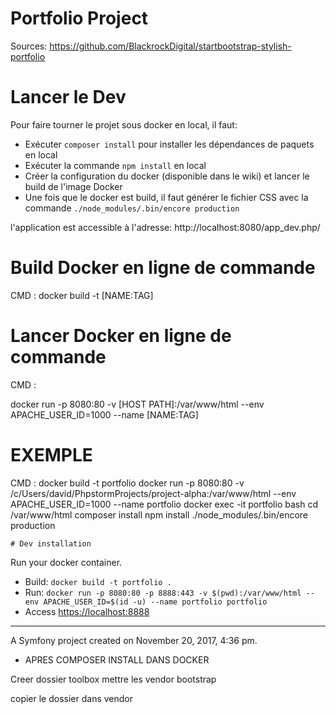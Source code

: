 Portfolio Project
=================

Sources:
https://github.com/BlackrockDigital/startbootstrap-stylish-portfolio


# Lancer le Dev

Pour faire tourner le projet sous docker en local, il faut:

 - Exécuter `composer install` pour installer les dépendances de paquets en local
 - Exécuter la commande `npm install` en local
 - Créer la configuration du docker (disponible dans le wiki) et lancer le build de l'image Docker
 - Une fois que le docker est build, il faut générer le fichier CSS avec la commande `./node_modules/.bin/encore production`

l'application est accessible à l'adresse:
http://localhost:8080/app_dev.php/



# Build Docker en ligne de commande


 CMD :
 docker build -t [NAME:TAG]


# Lancer Docker en ligne de commande
CMD :


 docker run
 -p 8080:80
 -v [HOST PATH]:/var/www/html
 --env APACHE_USER_ID=1000
 --name [NAME:TAG]




EXEMPLE
========

CMD :
    docker build -t portfolio
    docker run -p 8080:80 -v /c/Users/david/PhpstormProjects/project-alpha:/var/www/html --env APACHE_USER_ID=1000 --name portfolio 
    docker exec -it portfolio bash
    cd /var/www/html
    composer install
    npm install
    ./node_modules/.bin/encore production
    
    
    # Dev installation
Run your docker container.

- Build: `docker build -t portfolio .`
- Run: `docker run -p 8080:80 -p 8888:443 -v $(pwd):/var/www/html --env APACHE_USER_ID=$(id -u) --name portfolio portfolio` 
- Access <https://localhost:8888>

*********************************************************
A Symfony project created on November 20, 2017, 4:36 pm.




- APRES COMPOSER INSTALL DANS DOCKER

Creer dossier toolbox
mettre les vendor bootstrap

copier le dossier dans vendor
